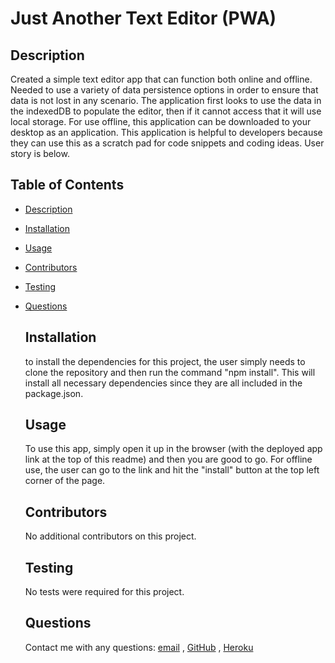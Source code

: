   # Just Another Text Editor (PWA)

  ## Description
  Created a simple text editor app that can function both online and offline. Needed to use a variety of data persistence options in order to ensure that data is not lost in any scenario. The application first looks to use the data in the indexedDB to populate the editor, then if it cannot access that it will use local storage. For use offline, this application can be downloaded to your desktop as an application. This application is helpful to developers because they can use this as a scratch pad for code snippets and coding ideas. User story is below. 

  ## Table of Contents
- [Description](#description)

- [Installation](#installation)

- [Usage](#usage)

- [Contributors](#contributors)

- [Testing](#testing)

- [Questions](#questions)
 
  ## Installation
  to install the dependencies for this project, the user simply needs to clone the repository and then run the command "npm install". This will install all necessary dependencies since they are all included in the package.json. 

  ## Usage
  To use this app, simply open it up in the browser (with the deployed app link at the top of this readme) and then you are good to go. For offline use, the user can go to the link and hit the "install" button at the top left corner of the page. 

  ## Contributors
  No additional contributors on this project. 

  ## Testing
  No tests were required for this project. 

  ## Questions
  Contact me with any questions: [email](dn.lee@gmail.com) , [GitHub](https://github.com/Donglee0415/Just-another-text-editor) , [Heroku]()
